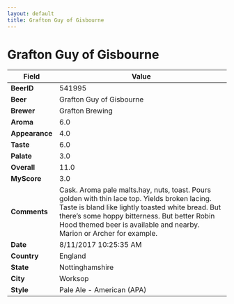 ```yaml
---
layout: default
title: Grafton Guy of Gisbourne
---
```


# Grafton Guy of Gisbourne

| Field         | Value     |
|---------------|-----------|
| **BeerID** | 541995 |
| **Beer** | Grafton Guy of Gisbourne |
| **Brewer** | Grafton Brewing |
| **Aroma** | 6.0 |
| **Appearance** | 4.0 |
| **Taste** | 6.0 |
| **Palate** | 3.0 |
| **Overall** | 11.0 |
| **MyScore** | 3.0 |
| **Comments** | Cask. Aroma pale malts.hay, nuts, toast. Pours golden with thin lace top. Yields broken lacing. Taste is bland like lightly toasted white bread. But there’s some hoppy bitterness. But better Robin Hood themed beer is available and nearby. Marion or Archer for example. |
| **Date** | 8/11/2017 10:25:35 AM |
| **Country** | England |
| **State** | Nottinghamshire |
| **City** | Worksop |
| **Style** | Pale Ale - American (APA) |
